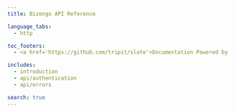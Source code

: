 ```yaml
---
title: Bizongo API Reference

language_tabs:
  - http

toc_footers:
  - <a href='https://github.com/tripit/slate'>Documentation Powered by Slate</a>

includes:
  - introduction
  - api/authentication
  - api/errors

search: true
---
```

